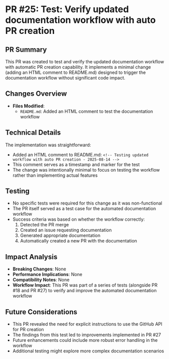 # PR #25: Test: Verify updated documentation workflow with auto PR creation

## PR Summary
This PR was created to test and verify the updated documentation workflow with automatic PR creation capability. It implements a minimal change (adding an HTML comment to README.md) designed to trigger the documentation workflow without significant code impact.

## Changes Overview
- **Files Modified**:
  - `README.md`: Added an HTML comment to test the documentation workflow

## Technical Details
The implementation was straightforward:
- Added an HTML comment to README.md: `<!-- Testing updated workflow with auto PR creation - 2025-08-14 -->`
- This comment serves as a timestamp and marker for the test
- The change was intentionally minimal to focus on testing the workflow rather than implementing actual features

## Testing
- No specific tests were required for this change as it was non-functional
- The PR itself served as a test case for the automated documentation workflow
- Success criteria was based on whether the workflow correctly:
  1. Detected the PR merge
  2. Created an issue requesting documentation
  3. Generated appropriate documentation
  4. Automatically created a new PR with the documentation

## Impact Analysis
- **Breaking Changes**: None
- **Performance Implications**: None
- **Compatibility Notes**: None
- **Workflow Impact**: This PR was part of a series of tests (alongside PR #18 and PR #27) to verify and improve the automated documentation workflow

## Future Considerations
- This PR revealed the need for explicit instructions to use the GitHub API for PR creation
- The findings from this test led to improvements implemented in PR #27
- Future enhancements could include more robust error handling in the workflow
- Additional testing might explore more complex documentation scenarios